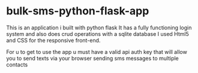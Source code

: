 # bulk-sms-python-flask-app
This is an application i built with python flask
It has a fully functioning login system and also does crud operations with a sqlite database
I used Html5 and CSS for the responsive front-end.

For u to get to use the app u must have a valid api auth key that will allow you to send texts via your browser
sending sms messages to multiple contacts
